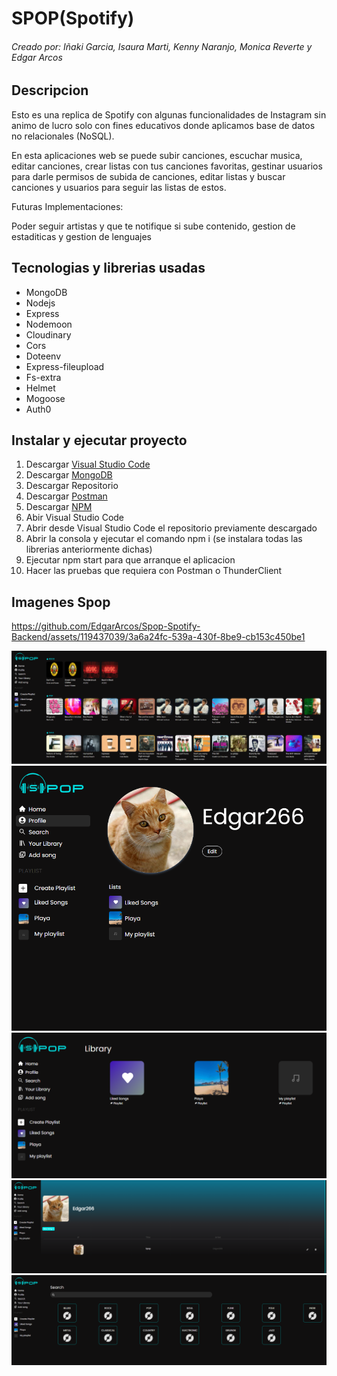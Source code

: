 # SPOP(Spotify)
###### Creado por: Iñaki Garcia, Isaura Marti, Kenny Naranjo, Monica Reverte y Edgar Arcos

## Descripcion

Esto es una replica de Spotify con algunas funcionalidades de Instagram sin animo de lucro solo con fines educativos donde aplicamos base de datos no relacionales (NoSQL).

En esta aplicaciones web se puede subir canciones, escuchar musica, editar canciones, crear listas con tus canciones favoritas, gestinar usuarios para darle permisos de subida de canciones, editar listas y buscar canciones y usuarios para seguir las listas de estos.

Futuras Implementaciones:

Poder seguir artistas y que te notifique si sube contenido, gestion de estaditicas y gestion de lenguajes

## Tecnologias y librerias usadas

* MongoDB
* Nodejs
* Express
* Nodemoon
* Cloudinary
* Cors
* Doteenv
* Express-fileupload
* Fs-extra
* Helmet
* Mogoose
* Auth0

## Instalar y ejecutar proyecto

1. Descargar [Visual Studio Code](https://code.visualstudio.com)
2. Descargar [MongoDB](https://www.mongodb.com/products/compass)
2. Descargar Repositorio
3. Descargar [Postman](https://www.postman.com)
4. Descargar [NPM](https://www.npmjs.com)
4. Abir Visual Studio Code
5. Abrir desde Visual Studio Code el repositorio previamente descargado
6. Abrir la consola y ejecutar el comando npm i (se instalara todas las librerias anteriormente dichas)
7. Ejecutar npm start para que arranque el aplicacion
8. Hacer las pruebas que requiera con Postman o ThunderClient


## Imagenes Spop




https://github.com/EdgarArcos/Spop-Spotify-Backend/assets/119437039/3a6a24fc-539a-430f-8be9-cb153c450be1



![Imagen Spop](./imgreadme/CapturaSpopHome.PNG)
![Imagen Spop](./imgreadme/CapturaSpopProfile.PNG)
![Imagen Spop](./imgreadme/CapturaSpopLibreria.PNG)
![Imagen Spop](./imgreadme/CapturaSpopArtista.PNG)
![Imagen Spop](./imgreadme/CapturaSpopSearch.PNG)





